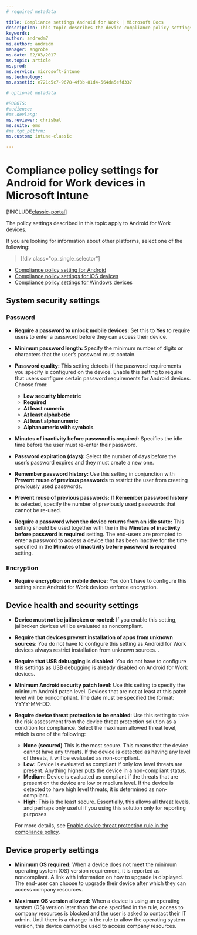 ```yaml
---
# required metadata

title: Compliance settings Android for Work | Microsoft Docs
description: This topic describes the device compliance policy settings for Android devices that are compatible with Android for Work.
keywords:
author: andredm7ms.author: andredm
manager: angrobe
ms.date: 02/03/2017
ms.topic: article
ms.prod:
ms.service: microsoft-intune
ms.technology:
ms.assetid: e721c5c7-9678-4f3b-81d4-564da5efd337

# optional metadata

#ROBOTS:
#audience:
#ms.devlang:
ms.reviewer: chrisbal
ms.suite: ems
#ms.tgt_pltfrm:
ms.custom: intune-classic

---
```



# Compliance policy settings for Android for Work devices in Microsoft Intune

[!INCLUDE[classic-portal](../includes/classic-portal.md)]

The policy settings described in this topic apply to Android for Work devices.

If you are looking for information about other platforms, select one of the following:
> [!div class="op_single_selector"]
- [Compliance policy setting for Android](android-compliance-policy-settings-in-microsoft-intune.md)
- [Compliance policy settings for iOS devices](ios-compliance-policy-settings-in-microsoft-intune.md)
- [Compliance policy settings for Windows devices](windows-compliance-policy-settings-in-microsoft-intune.md)

## System security settings
### Password
- **Require a password to unlock mobile devices:** Set this to **Yes** to require users to enter a password before they can access their device.

-  **Minimum password length:** Specify the minimum number of digits or characters that the user’s password must contain.

- **Password quality:** This setting detects if the password requirements you specify is configured on the device. Enable this setting to require that users configure certain password requirements for Android devices. Choose from:
  -   **Low security biometric**
  - **Required**
  -   **At least numeric**
  -   **At least alphabetic**
  -   **At least alphanumeric**
  -   **Alphanumeric with symbols**

- **Minutes of inactivity before password is required:**  Specifies the idle time before the user must re-enter their password.

- **Password expiration (days):** Select the number of days before the user’s password expires and they must create a new one.

- **Remember password history:** Use this setting in conjunction with **Prevent reuse of previous passwords** to restrict the user from creating previously used passwords.

- **Prevent reuse of previous passwords:** If **Remember password history** is selected, specify the number of previously used passwords that cannot be re-used.

- **Require a password when the device returns from an idle state:**
  This setting should be used together with the in the **Minutes of inactivity before password is required** setting. The end-users are prompted to enter a password to access a device that has been inactive for the time specified in the
  **Minutes of inactivity before password is required** setting.

### Encryption
- **Require encryption on mobile device:** You don't have to configure this setting since Android for Work devices enforce encryption.

## Device health and security settings

- **Device must not be jailbroken or rooted:** If you enable this setting, jailbroken devices will be evaluated as noncompliant.
- **Require that devices prevent installation of apps from unknown sources:** You do not have to configure this setting as Android for Work devices always restrict installation from unknown sources. .  

- **Require that USB debugging is  disabled**: You do not have to configure this settings as USB debugging is already disabled on Android for Work devices.

- **Minimum Android security patch level**: Use this setting to specify the minimum Android patch level.  Devices that are not at least at this patch level will be noncompliant. The date must be specified the format: YYYY-MM-DD.
- **Require device threat protection to be enabled**: Use this setting to take the risk assessment from the device threat protection solution as a condition for compliance. Select the maximum allowed threat level, which is one of the following:

  - **None (secured)** This is the most secure. This means that the device cannot have any threats. If the device is detected as having any level of threats, it will be evaluated as non-compliant.
  - **Low:** Device is evaluated as compliant if only low level threats are present. Anything higher puts the device in a non-compliant status.
  - **Medium:** Device is evaluated as compliant if the threats that are present on the device are low or medium level. If the device is detected to have high level threats, it is determined as non-compliant.
  - **High:** This is the least secure. Essentially, this allows all threat levels, and perhaps only useful if you using this solution only for reporting purposes.

  For more details, see [Enable device threat protection rule in the compliance policy](enable-device-threat-protection-rule-in-compliance-policy.md).

## Device property settings
- **Minimum OS required:** When a device does not meet the minimum operating system (OS) version requirement, it is reported as noncompliant.
  A link with information on how to upgrade is displayed. The end-user can choose to upgrade their device after which they can access company resources.

- **Maximum OS version allowed:** When a device is using an operating system (OS) version later than the one specified in the rule, access to company resources is blocked and the user is asked to contact their IT admin. Until there is a change in the rule to allow the operating system version, this device cannot be used to access company resources.
